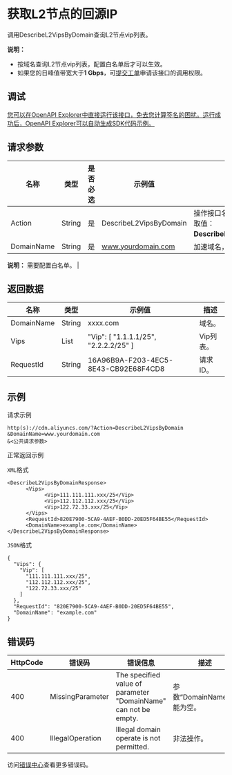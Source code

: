 # 获取L2节点的回源IP

调用DescribeL2VipsByDomain查询L2节点vip列表。

**说明：**

-   按域名查询L2节点vip列表，配置白名单后才可以生效。
-   如果您的日峰值带宽大于**1 Gbps**，可[提交工单](https://workorder-intl.console.aliyun.com/?spm=5176.2020520001.aliyun_topbar.18.dbd44bd3e4f845#/ticket/createIndex)申请该接口的调用权限。

## 调试

[您可以在OpenAPI Explorer中直接运行该接口，免去您计算签名的困扰。运行成功后，OpenAPI Explorer可以自动生成SDK代码示例。](https://api.aliyun.com/#product=Cdn&api=DescribeL2VipsByDomain&type=RPC&version=2014-11-11)

## 请求参数

|名称|类型|是否必选|示例值|描述|
|--|--|----|---|--|
|Action|String|是|DescribeL2VipsByDomain|操作接口名，系统规定参数。取值：**DescribeL2VipsByDomain**。 |
|DomainName|String|是|www.yourdomain.com|加速域名，仅支持单个域名。

 **说明：** 需要配置白名单。 |

## 返回数据

|名称|类型|示例值|描述|
|--|--|---|--|
|DomainName|String|xxxx.com|域名。 |
|Vips|List|"Vip": \[ "1.1.1.1/25", "2.2.2.2/25" \]|Vip列表。 |
|RequestId|String|16A96B9A-F203-4EC5-8E43-CB92E68F4CD8|请求ID。 |

## 示例

请求示例

```
http(s)://cdn.aliyuncs.com/?Action=DescribeL2VipsByDomain
&DomainName=www.yourdomain.com
&<公共请求参数>
```

正常返回示例

`XML`格式

```
<DescribeL2VipsByDomainResponse>
	  <Vips>
		    <Vip>111.111.111.xxx/25</Vip>
		    <Vip>112.112.112.xxx/25</Vip>
		    <Vip>122.72.33.xxx/25</Vip>
	  </Vips>
	  <RequestId>820E7900-5CA9-4AEF-B0DD-20ED5F64BE55</RequestId>
	  <DomainName>example.com</DomainName>
</DescribeL2VipsByDomainResponse>
```

`JSON`格式

```
{
  "Vips": {
    "Vip": [
      "111.111.111.xxx/25",
      "112.112.112.xxx/25",
      "122.72.33.xxx/25"
    ]
  },
  "RequestId": "820E7900-5CA9-4AEF-B0DD-20ED5F64BE55",
  "DomainName": "example.com"
}
```

## 错误码

|HttpCode|错误码|错误信息|描述|
|--------|---|----|--|
|400|MissingParameter|The specified value of parameter "DomainName" can not be empty.|参数“DomainName”不能为空。|
|400|IllegalOperation|Illegal domain operate is not permitted.|非法操作。|

访问[错误中心](https://error-center.alibabacloud.com/status/product/Cdn)查看更多错误码。

